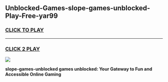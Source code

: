 
## Unblocked-Games-slope-games-unblocked-Play-Free-yar99
<h3>
<a href="https://premium76.site?title=slope-games-unblocked&ref=10A">CLICK TO PLAY</a></h3>
<hr>

<h3>
<a href="https://premium76.site?title=slope-games-unblocked&ref=10A">CLICK 2 PLAY</a>
  
</h3>

<a href="https://premium76.site?title=slope-games-unblocked&ref=10A"><img src="https://clearcache.store/games.png"></a>


**slope-games-unblocked games unblocked: Your Gateway to Fun and Accessible Online Gaming**
